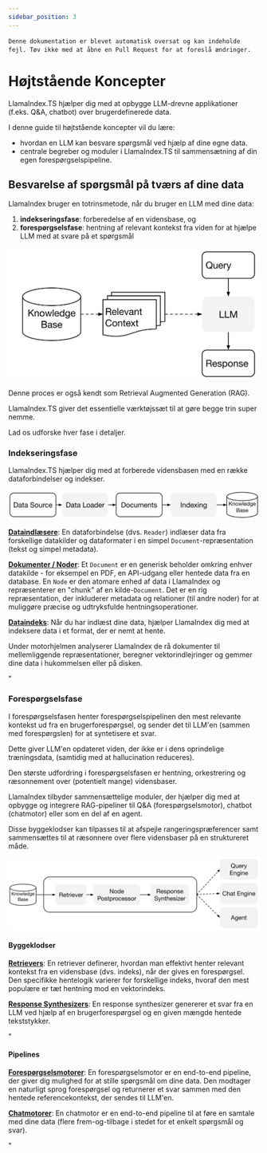```yaml
---
sidebar_position: 3
---
```


`Denne dokumentation er blevet automatisk oversat og kan indeholde fejl. Tøv ikke med at åbne en Pull Request for at foreslå ændringer.`

# Højtstående Koncepter

LlamaIndex.TS hjælper dig med at opbygge LLM-drevne applikationer (f.eks. Q&A, chatbot) over brugerdefinerede data.

I denne guide til højtstående koncepter vil du lære:

- hvordan en LLM kan besvare spørgsmål ved hjælp af dine egne data.
- centrale begreber og moduler i LlamaIndex.TS til sammensætning af din egen forespørgselspipeline.

## Besvarelse af spørgsmål på tværs af dine data

LlamaIndex bruger en totrinsmetode, når du bruger en LLM med dine data:

1. **indekseringsfase**: forberedelse af en vidensbase, og
2. **forespørgselsfase**: hentning af relevant kontekst fra viden for at hjælpe LLM med at svare på et spørgsmål

![](./_static/concepts/rag.jpg)

Denne proces er også kendt som Retrieval Augmented Generation (RAG).

LlamaIndex.TS giver det essentielle værktøjssæt til at gøre begge trin super nemme.

Lad os udforske hver fase i detaljer.

### Indekseringsfase

LlamaIndex.TS hjælper dig med at forberede vidensbasen med en række dataforbindelser og indekser.

![](./_static/concepts/indexing.jpg)

[**Dataindlæsere**](./modules/high_level/data_loader.md):
En dataforbindelse (dvs. `Reader`) indlæser data fra forskellige datakilder og dataformater i en simpel `Document`-repræsentation (tekst og simpel metadata).

[**Dokumenter / Noder**](./modules/high_level/documents_and_nodes.md): Et `Document` er en generisk beholder omkring enhver datakilde - for eksempel en PDF, en API-udgang eller hentede data fra en database. En `Node` er den atomare enhed af data i LlamaIndex og repræsenterer en "chunk" af en kilde-`Document`. Det er en rig repræsentation, der inkluderer metadata og relationer (til andre noder) for at muliggøre præcise og udtryksfulde hentningsoperationer.

[**Dataindeks**](./modules/high_level/data_index.md):
Når du har indlæst dine data, hjælper LlamaIndex dig med at indeksere data i et format, der er nemt at hente.

Under motorhjelmen analyserer LlamaIndex de rå dokumenter til mellemliggende repræsentationer, beregner vektorindlejringer og gemmer dine data i hukommelsen eller på disken.

"

### Forespørgselsfase

I forespørgselsfasen henter forespørgselspipelinen den mest relevante kontekst ud fra en brugerforespørgsel,
og sender det til LLM'en (sammen med forespørgslen) for at syntetisere et svar.

Dette giver LLM'en opdateret viden, der ikke er i dens oprindelige træningsdata,
(samtidig med at hallucination reduceres).

Den største udfordring i forespørgselsfasen er hentning, orkestrering og ræsonnement over (potentielt mange) vidensbaser.

LlamaIndex tilbyder sammensættelige moduler, der hjælper dig med at opbygge og integrere RAG-pipeliner til Q&A (forespørgselsmotor), chatbot (chatmotor) eller som en del af en agent.

Disse byggeklodser kan tilpasses til at afspejle rangeringspræferencer samt sammensættes til at ræsonnere over flere vidensbaser på en struktureret måde.

![](./_static/concepts/querying.jpg)

#### Byggeklodser

[**Retrievers**](./modules/low_level/retriever.md):
En retriever definerer, hvordan man effektivt henter relevant kontekst fra en vidensbase (dvs. indeks), når der gives en forespørgsel.
Den specifikke hentelogik varierer for forskellige indeks, hvoraf den mest populære er tæt hentning mod en vektorindeks.

[**Response Synthesizers**](./modules/low_level/response_synthesizer.md):
En response synthesizer genererer et svar fra en LLM ved hjælp af en brugerforespørgsel og en given mængde hentede tekststykker.

"

#### Pipelines

[**Forespørgselsmotorer**](./modules/high_level/query_engine.md):
En forespørgselsmotor er en end-to-end pipeline, der giver dig mulighed for at stille spørgsmål om dine data.
Den modtager en naturligt sprog forespørgsel og returnerer et svar sammen med den hentede referencekontekst, der sendes til LLM'en.

[**Chatmotorer**](./modules/high_level/chat_engine.md):
En chatmotor er en end-to-end pipeline til at føre en samtale med dine data
(flere frem-og-tilbage i stedet for et enkelt spørgsmål og svar).

"
